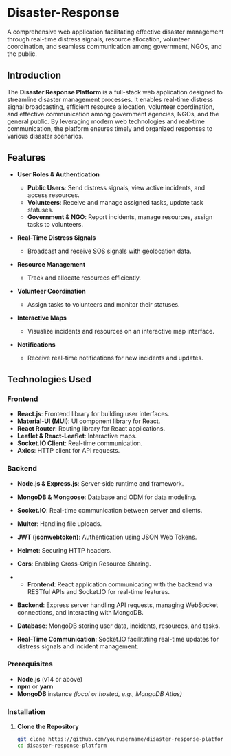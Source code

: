# Disaster-Response
A comprehensive web application facilitating effective disaster management through real-time distress signals, resource allocation, volunteer coordination, and seamless communication among government, NGOs, and the public.

## Introduction

The **Disaster Response Platform** is a full-stack web application designed to streamline disaster management processes. It enables real-time distress signal broadcasting, efficient resource allocation, volunteer coordination, and effective communication among government agencies, NGOs, and the general public. By leveraging modern web technologies and real-time communication, the platform ensures timely and organized responses to various disaster scenarios.

## Features

- **User Roles & Authentication**
  - **Public Users**: Send distress signals, view active incidents, and access resources.
  - **Volunteers**: Receive and manage assigned tasks, update task statuses.
  - **Government & NGO**: Report incidents, manage resources, assign tasks to volunteers.
  
- **Real-Time Distress Signals**
  - Broadcast and receive SOS signals with geolocation data.
  
- **Resource Management**
  - Track and allocate resources efficiently.
  
- **Volunteer Coordination**
  - Assign tasks to volunteers and monitor their statuses.
  
- **Interactive Maps**
  - Visualize incidents and resources on an interactive map interface.
  
- **Notifications**
  - Receive real-time notifications for new incidents and updates.
  
## Technologies Used

### Frontend
- **React.js**: Frontend library for building user interfaces.
- **Material-UI (MUI)**: UI component library for React.
- **React Router**: Routing library for React applications.
- **Leaflet & React-Leaflet**: Interactive maps.
- **Socket.IO Client**: Real-time communication.
- **Axios**: HTTP client for API requests.

### Backend
- **Node.js & Express.js**: Server-side runtime and framework.
- **MongoDB & Mongoose**: Database and ODM for data modeling.
- **Socket.IO**: Real-time communication between server and clients.
- **Multer**: Handling file uploads.
- **JWT (jsonwebtoken)**: Authentication using JSON Web Tokens.
- **Helmet**: Securing HTTP headers.
- **Cors**: Enabling Cross-Origin Resource Sharing.

- - **Frontend**: React application communicating with the backend via RESTful APIs and Socket.IO for real-time features.
- **Backend**: Express server handling API requests, managing WebSocket connections, and interacting with MongoDB.
- **Database**: MongoDB storing user data, incidents, resources, and tasks.
- **Real-Time Communication**: Socket.IO facilitating real-time updates for distress signals and incident management.

### Prerequisites

- **Node.js** (v14 or above)
- **npm** or **yarn**
- **MongoDB** instance *(local or hosted, e.g., MongoDB Atlas)*

### Installation

1. **Clone the Repository**

   ```bash
   git clone https://github.com/yourusername/disaster-response-platform.git
   cd disaster-response-platform
